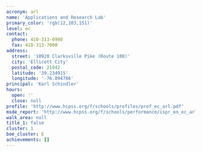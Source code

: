 ```yaml
---
acronym: arl
name: 'Applications and Research Lab'
primary_color: 'rgb(12,103,151)'
level: ec
contact:
  phone: 410-313-6998
  fax: 410-313-7000
address:
  street: '10920 Clarksville Pike (Route 108)'
  city: 'Ellicott City'
  postal_code: 21042
  latitude: '39.234915'
  longitude: '-76.894786'
principal: 'Karl Schindler'
hours:
  open: ''
  close: null
profile: 'http://www.hcpss.org/f/schools/profiles/prof_ec_arl.pdf'
msde_report: 'http://www.hcpss.org/f/schools/performance/ispr_en_ec_arl.pdf'
walk_area: null
title_1: false
cluster: 1
boe_cluster: E
achievements: []
---
```

